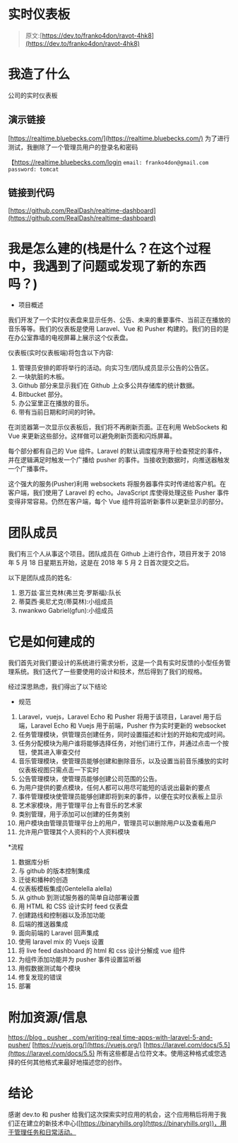 # 实时仪表板

> 原文:[https://dev.to/franko4don/ravot-4hk8](https://dev.to/franko4don/ravot-4hk8)

# 我造了什么

公司的实时仪表板

## 演示链接

[https://realtime.bluebecks.com/](https://realtime.bluebecks.com/)
为了进行测试，我删除了一个管理员用户的登录名和密码

【https://realtime.bluebecks.com/login
`email: franko4don@gmail.com`
`password: tomcat`

## 链接到代码

[https://github.com/RealDash/realtime-dashboard](https://github.com/RealDash/realtime-dashboard)

# 我是怎么建的(栈是什么？在这个过程中，我遇到了问题或发现了新的东西吗？)

*   项目概述

我们开发了一个实时仪表盘来显示任务、公告、未来的重要事件、当前正在播放的音乐等等。我们的仪表板是使用 Laravel、Vue 和 Pusher 构建的。我们的目的是在办公室靠墙的电视屏幕上展示这个仪表盘。

仪表板(实时仪表板端)将包含以下内容:

1.  管理员安排的即将举行的活动。向实习生/团队成员显示公告的公告区。
2.  一块肮脏的木板。
3.  Github 部分来显示我们在 Github 上众多公共存储库的统计数据。
4.  Bitbucket 部分。
5.  办公室里正在播放的音乐。
6.  带有当前日期和时间的时钟。

在浏览器第一次显示仪表板后，我们将不再刷新页面。正在利用 WebSockets 和 Vue 来更新这些部分。这样做可以避免刷新页面和闪烁屏幕。

每个部分都有自己的 Vue 组件。Laravel 的默认调度程序用于检查预定的事件，并在逻辑满足时触发一个广播给 pusher 的事件。当接收到数据时，向推送器触发一个广播事件。

这个强大的服务(Pusher)利用 websockets 将服务器事件实时传递给客户机。在客户端，我们使用了 Laravel 的 echo。JavaScript 库使得处理这些 Pusher 事件变得非常容易。仍然在客户端，每个 Vue 组件将监听新事件以更新显示的部分。

# 团队成员

我们有三个人从事这个项目。团队成员在 Github 上进行合作，项目开发于 2018 年 5 月 18 日星期五开始，这是在 2018 年 5 月 2 日首次提交之后。

以下是团队成员的姓名:

1.  恩万兹·富兰克林(弗兰克·罗斯福):队长
2.  蒂莫西·奥尼尤克(蒂莫林):小组成员
3.  nwankwo Gabriel(gfun):小组成员

# 它是如何建成的

我们首先对我们要设计的系统进行需求分析，这是一个具有实时反馈的小型任务管理系统。我们迭代了一些要使用的设计和技术，然后得到了我们的规格。

经过深思熟虑，我们得出了以下结论

*   规范

1.  Laravel，vuejs，Laravel Echo 和 Pusher 将用于该项目，Laravel 用于后端，Laravel Echo 和 Vuejs 用于前端，Pusher 作为实时更新的 websocket
2.  任务管理模块，供管理员创建任务，同时设置描述和计划的开始和完成时间。
3.  任务分配模块为用户谁将能够选择任务，对他们进行工作，并通过点击一个按钮，使其进入审查交付
4.  音乐管理模块，使管理员能够创建和删除音乐，以及设置当前音乐播放的实时仪表板视图只需点击一下实时
5.  公告管理模块，使管理员能够创建公司范围的公告。
6.  为用户提供的要点模块，任何人都可以用尽可能短的话说出最新的要点
7.  事件管理模块使管理员能够创建即将到来的事件，以便在实时仪表板上显示
8.  艺术家模块，用于管理平台上有音乐的艺术家
9.  类别管理，用于添加可以创建的任务类别
10.  用户模块由管理员管理平台上的用户，管理员可以删除用户以及查看用户
11.  允许用户管理其个人资料的个人资料模块

*流程

1.  数据库分析
2.  与 github 的版本控制集成
3.  迁徙和播种的创造
4.  仪表板模板集成(Gentelella alella)
5.  从 github 到测试服务器的简单自动部署设置
6.  用 HTML 和 CSS 设计实时 feed 仪表盘
7.  创建路线和控制器以及添加功能
8.  后端的推送器集成
9.  面向前端的 Laravel 回声集成
10.  使用 laravel mix 的 Vuejs 设置
11.  将 live feed dashboard 的 html 和 css 设计分解成 vue 组件
12.  为组件添加功能并为 pusher 事件设置监听器
13.  用假数据测试每个模块
14.  修复发现的错误
15.  部署

# 附加资源/信息

[https://blog . pusher . com/writing-real time-apps-with-laravel-5-and-pusher/](https://blog.pusher.com/writing-realtime-apps-with-laravel-5-and-pusher/)
[https://vuejs.org/](https://vuejs.org/)
[https://laravel.com/docs/5.5](https://laravel.com/docs/5.5)
所有这些都是占位符文本。使用这种格式或您选择的任何其他格式来最好地描述您的创作。

# 结论

感谢 dev.to 和 pusher 给我们这次探索实时应用的机会，这个应用稍后将用于我们正在建立的新技术中心([https://binaryhills.org](https://binaryhills.org))，用于管理任务和日常活动。